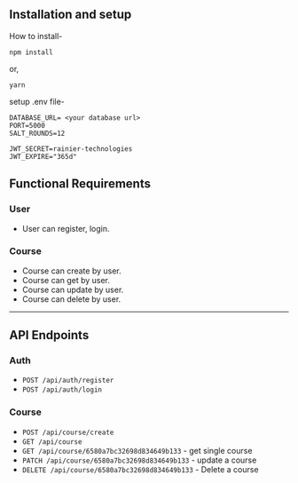 ## Installation and setup

How to install-

```npm
npm install
```

or,

```npm
yarn
```

setup .env file-

```env
DATABASE_URL= <your database url>
PORT=5000
SALT_ROUNDS=12

JWT_SECRET=rainier-technologies
JWT_EXPIRE="365d"
```

## Functional Requirements

### User

- User can register, login.

### Course

- Course can create by user.
- Course can get by user.
- Course can update by user.
- Course can delete by user.

---

## API Endpoints

### Auth

- `POST /api/auth/register`
- `POST /api/auth/login`

### Course

- `POST /api/course/create`
- `GET /api/course`
- `GET /api/course/6580a7bc32698d834649b133` - get single course
- `PATCH /api/course/6580a7bc32698d834649b133` - update a course
- `DELETE /api/course/6580a7bc32698d834649b133` - Delete a course
